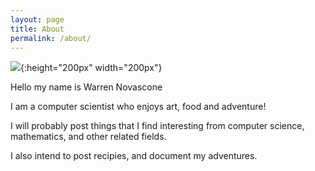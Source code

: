 ```yaml
---
layout: page
title: About
permalink: /about/
---
```


![](/images/IMG_4504.jpeg){:height="200px" width="200px"}

Hello my name is Warren Novascone

I am a computer scientist who enjoys art, food and adventure!

I will probably post things that I find interesting from computer science, mathematics, and other related fields.

I also intend to post recipies, and document my adventures.
